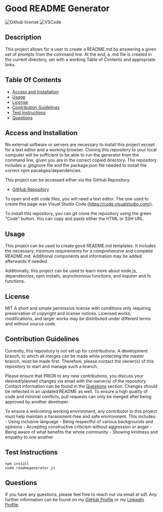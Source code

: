 # Good README Generator 
![Github license](https://img.shields.io/badge/License-MIT-green.svg) ![VSCode](https://img.shields.io/badge/Made%20w-VSCode-0A0E77.svg)

## Description
This project allows for a user to create a README.md by answering a given set of prompts from the command line. At the end, a .md file is created in the current directory, set with a working Table of Contents and appropriate links. 

## Table Of Contents
- [Access and Installation](#Access-and-Installation)
- [Usage](#Usage)
- [License](#License)
- [Contribution Guidelines](#Contribution-Guidelines)
- [Test Instructions](#Test-Instructions)
- [Questions](#Questions)

## Access and Installation

No external software or servers are necessary to install this project except for a text editor and a working browser. Cloning this repository to your local computer will be sufficient to be able to run the generator from the command line, given you are in the correct copied directory. The repository includes a .gitignore file and the package.json file needed to install the correct npm pacakges/dependencies. 

This project can be accessed either via the GitHub Repository.

- [GitHub Repository](https://github.com/sophia2798/readme_generator)

To open and edit code files, you will need a text editor. The one used to create this page was Visual Studio Code (https://code.visualstudio.com/).

To install this repository, you can git clone the repository using the green "Code" button. You can copy and paste either the HTML or SSH URL.

## Usage
This project can be used to create good README.md templates. It includes the necessary, minimum requirements for a comprehensive and complete README.md. Additional components and information may be added afterwards if needed. 

Additionally, this project can be used to learn more about node.js, dependencies, npm installs, asynchronous functions, and inquirer and fs functions. 

## License
MIT
A short and simple permissive license with conditions only requiring preservation of copyright and license notices. Licensed works, modifications, and larger works may be distributed under different terms and without source code.

## Contribution Guidelines
Currently, this repository is not set up for contributions. A development branch, to which all merges can be made while protecting the master branch, must be made first. Therefore, please contact the owner(s) of this repository to start and manage such a branch.

Please ensure that PRIOR to any new contributions, you discuss your desired/planned changes via email with the owner(s) of the repository. Contact information can be found in the [Questions](#Questions) section. Changes should be reflected in an updated README as well. To ensure a high quality of code and minimal conflicts, pull requests can only be merged after being approved by another developer. 

To ensure a welcoming working environment, any contributor to this project must help maintain a harassment-free and safe environment. This includes:
    - Using inclusive language
    - Being respectful of various backgrounds and opinions
    - Accepting constructive criticism without aggression or anger
    - Being aware of what benefits the whole community
    - Showing kindness and empathy to one another

## Test Instructions
    npm install
    node readmegenerator.js

## Questions
If you have any questions, please feel free to reach out via email at sdf. Any further information can be found on my [GitHub Profile](https://github.com/wet) or my [LinkedIn Profile](https://linkedin.com/in/we).
